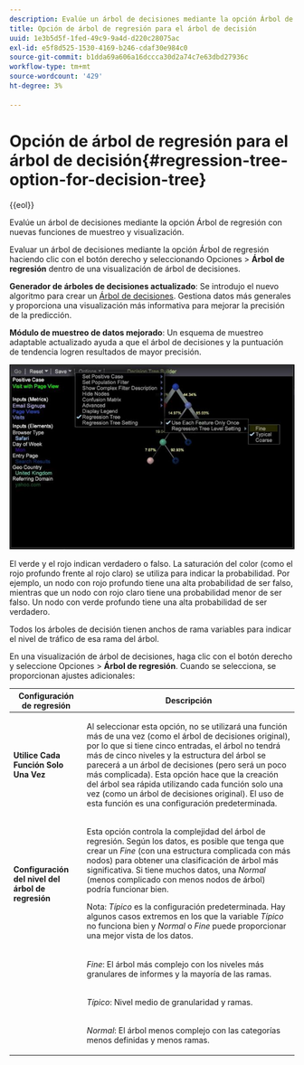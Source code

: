 ```yaml
---
description: Evalúe un árbol de decisiones mediante la opción Árbol de regresión con nuevas funciones de muestreo y visualización.
title: Opción de árbol de regresión para el árbol de decisión
uuid: 1e3b5d5f-1fed-49c9-9a4d-d220c28075ac
exl-id: e5f8d525-1530-4169-b246-cdaf30e984c0
source-git-commit: b1dda69a606a16dccca30d2a74c7e63dbd27936c
workflow-type: tm+mt
source-wordcount: '429'
ht-degree: 3%

---
```


# Opción de árbol de regresión para el árbol de decisión{#regression-tree-option-for-decision-tree}

{{eol}}

Evalúe un árbol de decisiones mediante la opción Árbol de regresión con nuevas funciones de muestreo y visualización.

Evaluar un árbol de decisiones mediante la opción Árbol de regresión haciendo clic con el botón derecho y seleccionando Opciones > **Árbol de regresión** dentro de una visualización de árbol de decisiones.

**Generador de árboles de decisiones actualizado**: Se introdujo el nuevo algoritmo para crear un [Árbol de decisiones](https://experienceleague.adobe.com/docs/data-workbench/using/client/analysis-visualizations/decision-trees/c-decision-trees.html). Gestiona datos más generales y proporciona una visualización más informativa para mejorar la precisión de la predicción.

**Módulo de muestreo de datos mejorado**: Un esquema de muestreo adaptable actualizado ayuda a que el árbol de decisiones y la puntuación de tendencia logren resultados de mayor precisión.

![](assets/CART-RegressionTreeOptions.jpg)

El verde y el rojo indican verdadero o falso. La saturación del color (como el rojo profundo frente al rojo claro) se utiliza para indicar la probabilidad. Por ejemplo, un nodo con rojo profundo tiene una alta probabilidad de ser falso, mientras que un nodo con rojo claro tiene una probabilidad menor de ser falso. Un nodo con verde profundo tiene una alta probabilidad de ser verdadero.

Todos los árboles de decisión tienen anchos de rama variables para indicar el nivel de tráfico de esa rama del árbol.

En una visualización de árbol de decisiones, haga clic con el botón derecho y seleccione Opciones > **Árbol de regresión**. Cuando se selecciona, se proporcionan ajustes adicionales:

<table id="table_39E025A3E0B549B4BEDCE0D30A499211"> 
 <thead> 
  <tr> 
   <th colname="col1" class="entry"> Configuración de regresión </th> 
   <th colname="col2" class="entry"> Descripción </th> 
  </tr>
 </thead>
 <tbody> 
  <tr> 
   <td colname="col1"> <p><b>Utilice Cada Función Solo Una Vez</b> </p> </td> 
   <td colname="col2"> <p>Al seleccionar esta opción, no se utilizará una función más de una vez (como el árbol de decisiones original), por lo que si tiene cinco entradas, el árbol no tendrá más de cinco niveles y la estructura del árbol se parecerá a un árbol de decisiones (pero será un poco más complicada). Esta opción hace que la creación del árbol sea rápida utilizando cada función solo una vez (como un árbol de decisiones original). El uso de esta función es una configuración predeterminada. </p> </td> 
  </tr> 
  <tr> 
   <td colname="col1"> <p><b>Configuración del nivel del árbol de regresión </b> </p> </td> 
   <td colname="col2"> <p>Esta opción controla la complejidad del árbol de regresión. Según los datos, es posible que tenga que crear un <i>Fine</i> (con una estructura complicada con más nodos) para obtener una clasificación de árbol más significativa. Si tiene muchos datos, una <i>Normal</i> (menos complicado con menos nodos de árbol) podría funcionar bien. </p> <p> <p>Nota: <i>Típico</i> es la configuración predeterminada. Hay algunos casos extremos en los que la variable <i>Típico</i> no funciona bien y <i>Normal</i> o <i>Fine</i> puede proporcionar una mejor vista de los datos. </p> </p> </td> 
  </tr> 
  <tr> 
   <td colname="col1"> </td> 
   <td colname="col2"> <p><i>Fine</i>: El árbol más complejo con los niveles más granulares de informes y la mayoría de las ramas. </p> </td> 
  </tr> 
  <tr> 
   <td colname="col1"> </td> 
   <td colname="col2"> <p><i>Típico</i>: Nivel medio de granularidad y ramas. </p> </td> 
  </tr> 
  <tr> 
   <td colname="col1"> </td> 
   <td colname="col2"> <p><i>Normal</i>: El árbol menos complejo con las categorías menos definidas y menos ramas. </p> </td> 
  </tr> 
 </tbody> 
</table>
